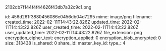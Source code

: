 2102db7f144f4f44626f43db7a32c9c1.png

id: 456d261f3880456086e0456db04d7295
mime: image/png
filename: 
created_time: 2022-02-11T14:43:22.826Z
updated_time: 2022-02-11T14:43:22.826Z
user_created_time: 2022-02-11T14:43:22.826Z
user_updated_time: 2022-02-11T14:43:22.826Z
file_extension: png
encryption_cipher_text: 
encryption_applied: 0
encryption_blob_encrypted: 0
size: 313438
is_shared: 0
share_id: 
master_key_id: 
type_: 4